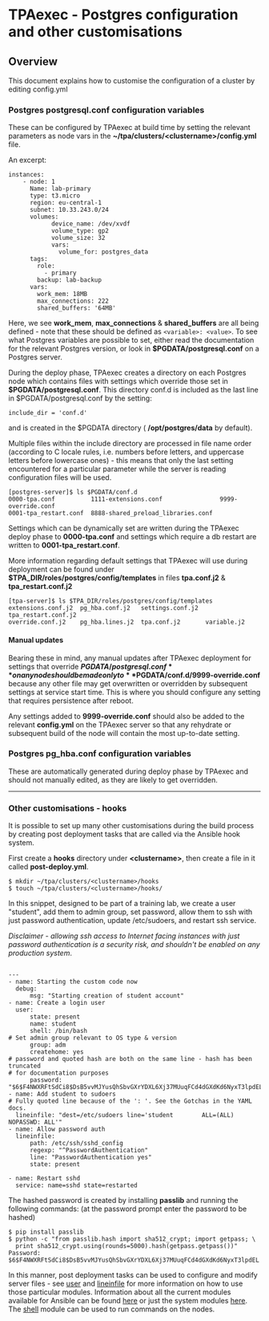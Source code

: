 # TPAexec - Postgres configuration and other customisations

## Overview

This document explains how to customise the configuration of a cluster
by editing config.yml

### Postgres postgresql.conf configuration variables

These can be configured by TPAexec at build time by setting the relevant parameters as node vars in the **~/tpa/clusters/\<clustername>/config.yml** file.

An excerpt:

```
instances:
    - node: 1
      Name: lab-primary
      type: t3.micro
      region: eu-central-1
      subnet: 10.33.243.0/24
      volumes:
            device_name: /dev/xvdf
            volume_type: gp2
            volume_size: 32
            vars:
              volume_for: postgres_data
      tags:
        role:
          - primary
        backup: lab-backup
      vars:
        work_mem: 18MB
        max_connections: 222
        shared_buffers: '64MB'
```

Here, we see **work_mem**, **max_connections** & **shared_buffers** are all being defined - note that these should be defined as `<variable>: <value>`. To see what Postgres variables are possible to set, either read the documentation for the relevant Postgres version, or look in **$PGDATA/postgresql.conf** on a Postgres server.

During the deploy phase, TPAexec creates a directory on each Postgres node which contains files with settings which override those set in **$PGDATA/postgresql.conf**. This directory conf.d is included as the last line in $PGDATA/postgresql.conf by the setting:

```
include_dir = 'conf.d'
```

and is created in the $PGDATA directory ( **/opt/postgres/data** by default).

Multiple files within the include directory are processed in file name order (according to C locale rules, i.e. numbers before letters, and uppercase letters before lowercase ones) - this means that only the last setting encountered for a particular parameter while the server is reading configuration files will be used.

```
[postgres-server]$ ls $PGDATA/conf.d
0000-tpa.conf          1111-extensions.conf                9999-override.conf
0001-tpa_restart.conf  8888-shared_preload_libraries.conf
```

Settings which can be dynamically set are written during the TPAexec deploy phase to **0000-tpa.conf** and settings which require a db restart are written to **0001-tpa_restart.conf**.

More information regarding default settings that TPAexec will use during deployment can be found under **$TPA_DIR/roles/postgres/config/templates** in files **tpa.conf.j2** & **tpa_restart.conf.j2**

```
[tpa-server]$ ls $TPA_DIR/roles/postgres/config/templates
extensions.conf.j2  pg_hba.conf.j2   settings.conf.j2  tpa_restart.conf.j2
override.conf.j2    pg_hba.lines.j2  tpa.conf.j2       variable.j2
```

#### Manual updates

Bearing these in mind, any manual updates after TPAexec deployment for settings that override **$PGDATA/postgresql.conf** on any node should be made only to **$PGDATA/conf.d/9999-override.conf** because any other file may get overwritten or overridden by subsequent settings at service start time. This is where you should configure any setting that requires persistence after reboot.

Any settings added to **9999-override.conf** should also be added to the relevant **config.yml** on the TPAexec server so that any rehydrate or subsequent build of the node will contain the most up-to-date setting.

### Postgres pg_hba.conf configuration variables

These are automatically generated during deploy phase by TPAexec and should not manually edited, as they are likely to get overridden.

------

### Other customisations - hooks

It is possible to set up many other customisations during the build process by creating post deployment tasks that are called via the Ansible hook system. 

First create a **hooks** directory under **\<clustername\>**, then create a file in it called **post-deploy.yml**. 

```
$ mkdir ~/tpa/clusters/<clustername>/hooks
$ touch ~/tpa/clusters/<clustername>/hooks/

```

In this snippet, designed to be part of a training lab, we create a user "student", add them to admin group, set password, allow them to ssh with just password authentication, update /etc/sudoers, and restart ssh service.

*Disclaimer - allowing ssh access to Internet facing instances with just password authentication is a security risk, and shouldn't be enabled on any production system*.

```

---
- name: Starting the custom code now
  debug:
      msg: "Starting creation of student account"
- name: Create a login user
  user:
      state: present
      name: student
      shell: /bin/bash
# Set admin group relevant to OS type & version
      group: adm
      createhome: yes
# password and quoted hash are both on the same line - hash has been truncated 
# for documentation purposes
      password: "$6$F4NWXRFtSdCi8$DsB5vvMJYusQhSbvGXrYDXL6Xj37MUuqFCd4dGXdKd6NyxT3lpdEL"
- name: Add student to sudoers
# Fully quoted line because of the ': '. See the Gotchas in the YAML docs.
  lineinfile: "dest=/etc/sudoers line='student        ALL=(ALL)       NOPASSWD: ALL'"
- name: Allow password auth
  lineinfile:
      path: /etc/ssh/sshd_config
      regexp: "^PasswordAuthentication"
      line: "PasswordAuthentication yes"
      state: present

- name: Restart sshd
  service: name=sshd state=restarted

```

The hashed password is created by installing **passlib** and running the following commands: (at the password prompt enter the password to be hashed)

```
$ pip install passlib
$ python -c "from passlib.hash import sha512_crypt; import getpass; \
  print sha512_crypt.using(rounds=5000).hash(getpass.getpass())"
Password:
$6$F4NWXRFtSdCi8$DsB5vvMJYusQhSbvGXrYDXL6Xj37MUuqFCd4dGXdKd6NyxT3lpdEL
```

In this manner, post deployment tasks can be used to configure and modify server files - see [user](http://docs.ansible.com/ansible/latest/modules/user_module.html#user-module) and [lineinfile](http://docs.ansible.com/ansible/latest/modules/lineinfile_module.html) for more information on how to use those particular modules. Information about all the current modules available for Ansible can be found [here](http://docs.ansible.com/ansible/latest/modules/list_of_all_modules.html) or just the system modules [here](http://docs.ansible.com/ansible/latest/modules/list_of_system_modules.html). The [shell](http://docs.ansible.com/ansible/latest/modules/shell_module.html#shell-module) module can be used to run commands on the nodes.

